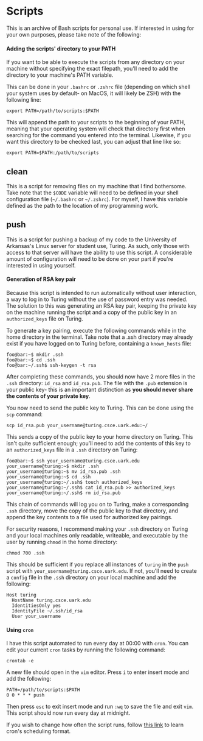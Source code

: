 # Scripts
This is an archive of Bash scripts for personal use. If interested in using for your own purposes, please take note of the following:

#### Adding the scripts' directory to your PATH
If you want to be able to execute the scripts from any directory on your machine without specifying the exact filepath, you'll need to add the directory to your machine's PATH variable.

This can be done in your `.bashrc` or `.zshrc` file (depending on which shell your system uses by default- on MacOS, it will likely be ZSH) with the following line:

`export PATH=/path/to/scripts:$PATH`

This will append the path to your scripts to the beginning of your PATH, meaning that your operating system will check that directory first when searching for the command you entered into the terminal. Likewise, if you want this directory to be checked last, you can adjust that line like so:

`export PATH=$PATH:/path/to/scripts`

## clean
This is a script for removing files on my machine that I find bothersome. Take note that the `$CODE` variable will need to be defined in your shell configuration file (`~/.bashrc` or `~/.zshrc`). For myself, I have this variable defined as the path to the location of my programming work.

## push
This is a script for pushing a backup of my code to the University of Arkansas's Linux server for student use, Turing. As such, only those with access to that server will have the ability to use this script. A considerable amount of configuration will need to be done on your part if you're interested in using yourself.

#### Generation of RSA key pair
Because this script is intended to run automatically without user interaction, a way to log in to Turing without the use of password entry was needed. The solution to this was generating an RSA key pair, keeping the private key on the machine running the script and a copy of the public key in an `authorized_keys` file on Turing.

To generate a key pairing, execute the following commands while in the home directory in the terminal. Take note that a .ssh directory may already exist if you have logged on to Turing before, containing a `known_hosts` file:

```console
foo@bar:~$ mkdir .ssh
foo@bar:~$ cd .ssh
foo@bar:~/.ssh$ ssh-keygen -t rsa
```

After completing these commands, you should now have 2 more files in the `.ssh` directory: `id_rsa` and `id_rsa.pub`. The file with the `.pub` extension is your public key- this is an important distinction as <b>you should never share the contents of your private key</b>.

You now need to send the public key to Turing. This can be done using the `scp` command:

`scp id_rsa.pub your_username@turing.csce.uark.edu:~/`

This sends a copy of the public key to your home directory on Turing. This isn't quite sufficient enough; you'll need to add the contents of this key to an `authorized_keys` file in a `.ssh` directory on Turing:

```console
foo@bar:~$ ssh your_username@turing.csce.uark.edu
your_username@turing:~$ mkdir .ssh
your_username@turing:~$ mv id_rsa.pub .ssh
your_username@turing:~$ cd .ssh
your_username@turing:~/.ssh$ touch authorized_keys
your_username@turing:~/.ssh$ cat id_rsa.pub >> authorized_keys
your_username@turing:~/.ssh$ rm id_rsa.pub
```

This chain of commands will log you on to Turing, make a corresponding `.ssh` directory, move the copy of the public key to that directory, and append the key contents to a file used for authorized key pairings.

For security reasons, I recommend making your `.ssh` directory on Turing and your local machines only readable, writeable, and executable by the user by running `chmod` in the home directory:

`chmod 700 .ssh`

This should be sufficient if you replace all instances of `turing` in the `push` script with `your_username@turing.csce.uark.edu`. If not, you'll need to create a `config` file in the `.ssh` directory on your local machine and add the following:

```ssh-config
Host turing
  HostName turing.csce.uark.edu
  IdentitiesOnly yes
  IdentityFile ~/.ssh/id_rsa
  User your_username
```

#### Using `cron`
I have this script automated to run every day at 00:00 with `cron`. You can edit your current `cron` tasks by running the following command:

`crontab -e`

A new file should open in the `vim` editor. Press `i` to enter insert mode and add the following:

```
PATH=/path/to/scripts:$PATH
0 0 * * * push
```

Then press `esc` to exit insert mode and run `:wq` to save the file and exit `vim`. This script should now run every day at midnight.

If you wish to change how often the script runs, follow [this link](https://crontab.guru) to learn cron's scheduling format.
